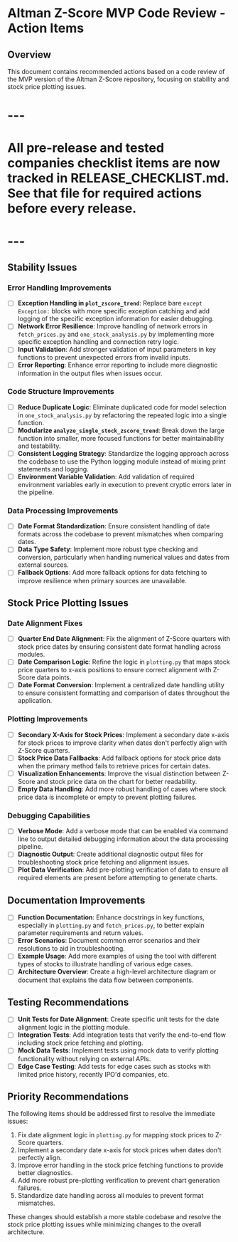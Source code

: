 # Altman Z-Score MVP Code Review - Action Items

## Overview
This document contains recommended actions based on a code review of the MVP version of the Altman Z-Score repository, focusing on stability and stock price plotting issues.

# ---
# All pre-release and tested companies checklist items are now tracked in RELEASE_CHECKLIST.md. See that file for required actions before every release.
# ---

## Stability Issues

### Error Handling Improvements
- [ ] **Exception Handling in `plot_zscore_trend`**: Replace bare `except Exception:` blocks with more specific exception catching and add logging of the specific exception information for easier debugging.
- [ ] **Network Error Resilience**: Improve handling of network errors in `fetch_prices.py` and `one_stock_analysis.py` by implementing more specific exception handling and connection retry logic.
- [ ] **Input Validation**: Add stronger validation of input parameters in key functions to prevent unexpected errors from invalid inputs.
- [ ] **Error Reporting**: Enhance error reporting to include more diagnostic information in the output files when issues occur.

### Code Structure Improvements
- [ ] **Reduce Duplicate Logic**: Eliminate duplicated code for model selection in `one_stock_analysis.py` by refactoring the repeated logic into a single function.
- [ ] **Modularize `analyze_single_stock_zscore_trend`**: Break down the large function into smaller, more focused functions for better maintainability and testability.
- [ ] **Consistent Logging Strategy**: Standardize the logging approach across the codebase to use the Python logging module instead of mixing print statements and logging.
- [ ] **Environment Variable Validation**: Add validation of required environment variables early in execution to prevent cryptic errors later in the pipeline.

### Data Processing Improvements
- [ ] **Date Format Standardization**: Ensure consistent handling of date formats across the codebase to prevent mismatches when comparing dates.
- [ ] **Data Type Safety**: Implement more robust type checking and conversion, particularly when handling numerical values and dates from external sources.
- [ ] **Fallback Options**: Add more fallback options for data fetching to improve resilience when primary sources are unavailable.

## Stock Price Plotting Issues

### Date Alignment Fixes
- [ ] **Quarter End Date Alignment**: Fix the alignment of Z-Score quarters with stock price dates by ensuring consistent date format handling across modules.
- [ ] **Date Comparison Logic**: Refine the logic in `plotting.py` that maps stock price quarters to x-axis positions to ensure correct alignment with Z-Score data points.
- [ ] **Date Format Conversion**: Implement a centralized date handling utility to ensure consistent formatting and comparison of dates throughout the application.

### Plotting Improvements
- [ ] **Secondary X-Axis for Stock Prices**: Implement a secondary date x-axis for stock prices to improve clarity when dates don't perfectly align with Z-Score quarters.
- [ ] **Stock Price Data Fallbacks**: Add fallback options for stock price data when the primary method fails to retrieve prices for certain dates.
- [ ] **Visualization Enhancements**: Improve the visual distinction between Z-Score and stock price data on the chart for better readability.
- [ ] **Empty Data Handling**: Add more robust handling of cases where stock price data is incomplete or empty to prevent plotting failures.

### Debugging Capabilities
- [ ] **Verbose Mode**: Add a verbose mode that can be enabled via command line to output detailed debugging information about the data processing pipeline.
- [ ] **Diagnostic Output**: Create additional diagnostic output files for troubleshooting stock price fetching and alignment issues.
- [ ] **Plot Data Verification**: Add pre-plotting verification of data to ensure all required elements are present before attempting to generate charts.

## Documentation Improvements
- [ ] **Function Documentation**: Enhance docstrings in key functions, especially in `plotting.py` and `fetch_prices.py`, to better explain parameter requirements and return values.
- [ ] **Error Scenarios**: Document common error scenarios and their resolutions to aid in troubleshooting.
- [ ] **Example Usage**: Add more examples of using the tool with different types of stocks to illustrate handling of various edge cases.
- [ ] **Architecture Overview**: Create a high-level architecture diagram or document that explains the data flow between components.

## Testing Recommendations
- [ ] **Unit Tests for Date Alignment**: Create specific unit tests for the date alignment logic in the plotting module.
- [ ] **Integration Tests**: Add integration tests that verify the end-to-end flow including stock price fetching and plotting.
- [ ] **Mock Data Tests**: Implement tests using mock data to verify plotting functionality without relying on external APIs.
- [ ] **Edge Case Testing**: Add tests for edge cases such as stocks with limited price history, recently IPO'd companies, etc.

## Priority Recommendations
The following items should be addressed first to resolve the immediate issues:

1. Fix date alignment logic in `plotting.py` for mapping stock prices to Z-Score quarters.
2. Implement a secondary date x-axis for stock prices when dates don't perfectly align.
3. Improve error handling in the stock price fetching functions to provide better diagnostics.
4. Add more robust pre-plotting verification to prevent chart generation failures.
5. Standardize date handling across all modules to prevent format mismatches.

These changes should establish a more stable codebase and resolve the stock price plotting issues while minimizing changes to the overall architecture.